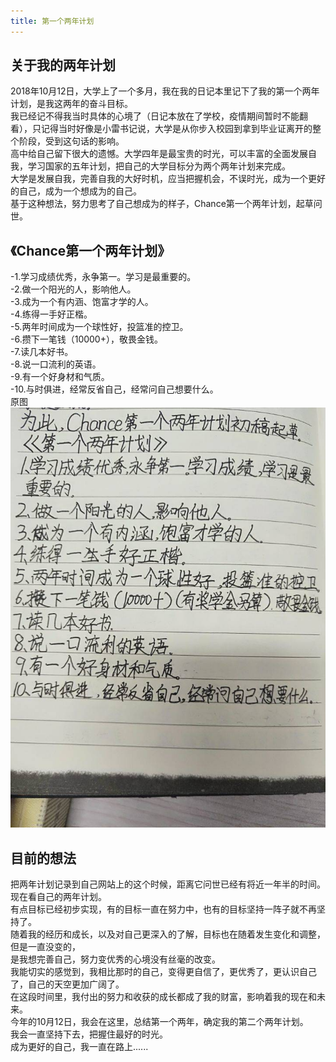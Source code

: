 ```yaml
---
title: 第一个两年计划
---
```

## 关于我的两年计划
2018年10月12日，大学上了一个多月，我在我的日记本里记下了我的第一个两年计划，是我这两年的奋斗目标。  
我已经记不得我当时具体的心境了（日记本放在了学校，疫情期间暂时不能翻看），只记得当时好像是小雷书记说，大学是从你步入校园到拿到毕业证离开的整个阶段，受到这句话的影响。  
高中给自己留下很大的遗憾。大学四年是最宝贵的时光，可以丰富的全面发展自我，学习国家的五年计划，把自己的大学目标分为两个两年计划来完成。  
大学是发展自我，完善自我的大好时机，应当把握机会，不误时光，成为一个更好的自己，成为一个想成为的自己。  
基于这种想法，努力思考了自己想成为的样子，Chance第一个两年计划，起草问世。
## 《Chance第一个两年计划》
-1.学习成绩优秀，永争第一。学习是最重要的。  
-2.做一个阳光的人，影响他人。  
-3.成为一个有内涵、饱富才学的人。  
-4.练得一手好正楷。  
-5.两年时间成为一个球性好，投篮准的控卫。  
-6.攒下一笔钱（10000+），敬畏金钱。  
-7.读几本好书。  
-8.说一口流利的英语。  
-9.有一个好身材和气质。  
-10.与时俱进，经常反省自己，经常问自己想要什么。  
原图  
<img src = "/assets/image/jihua.jpg">  
## 目前的想法
把两年计划记录到自己网站上的这个时候，距离它问世已经有将近一年半的时间。  
现在看自己的两年计划。  
有点目标已经初步实现，有的目标一直在努力中，也有的目标坚持一阵子就不再坚持了。  
随着我的经历和成长，以及对自己更深入的了解，目标也在随着发生变化和调整，但是一直没变的，  
是我想完善自己，努力变优秀的心境没有丝毫的改变。  
我能切实的感觉到，我相比那时的自己，变得更自信了，更优秀了，更认识自己了，自己的天空更加广阔了。  
在这段时间里，我付出的努力和收获的成长都成了我的财富，影响着我的现在和未来。  
今年的10月12日，我会在这里，总结第一个两年，确定我的第二个两年计划。  
我会一直坚持下去，把握住最好的时光。  
成为更好的自己，我一直在路上...... 